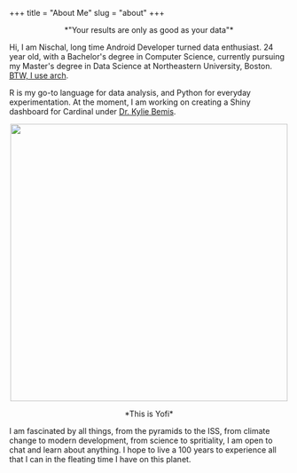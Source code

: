 +++
title = "About Me"
slug = "about"
+++

<center>*"Your results are only as good as your data"*</center>

Hi, I am Nischal, long time Android Developer turned data enthusiast. 24 year old, with a 
Bachelor's degree in Computer Science, currently pursuing my Master's degree in Data Science at 
Northeastern University, Boston. [BTW, I use arch](https://www.quora.com/What-is-meant-by-btw-I-use-arch).

R is my go-to language for data analysis, and Python for everyday experimentation. 
At the moment, I am working on creating a Shiny dashboard for Cardinal 
under [Dr. Kylie Bemis](https://kuwisdelu.github.io).

<img src="/images/yofi.jpg" style="display: block;
  margin-left: auto;
  margin-right: auto;
  height:500px;">
<center>*This is Yofi*</center>

I am fascinated by all things, from the pyramids to the ISS, from climate change to modern development,
from science to spritiality, I am open to chat and learn about anything. I hope to live a 100 years
to experience all that I can in the fleating time I have on this planet. 

